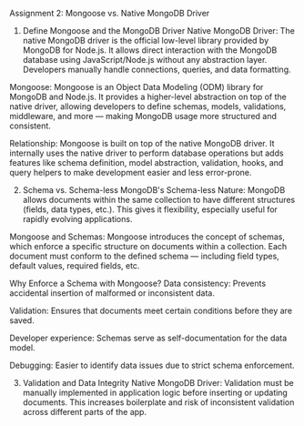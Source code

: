 Assignment 2: Mongoose vs. Native MongoDB Driver
1. Define Mongoose and the MongoDB Driver
Native MongoDB Driver:
The native MongoDB driver is the official low-level library provided by MongoDB for Node.js. It allows direct interaction with the MongoDB database using JavaScript/Node.js without any abstraction layer. Developers manually handle connections, queries, and data formatting.

Mongoose:
Mongoose is an Object Data Modeling (ODM) library for MongoDB and Node.js. It provides a higher-level abstraction on top of the native driver, allowing developers to define schemas, models, validations, middleware, and more — making MongoDB usage more structured and consistent.

Relationship:
Mongoose is built on top of the native MongoDB driver. It internally uses the native driver to perform database operations but adds features like schema definition, model abstraction, validation, hooks, and query helpers to make development easier and less error-prone.

2. Schema vs. Schema-less
MongoDB's Schema-less Nature:
MongoDB allows documents within the same collection to have different structures (fields, data types, etc.). This gives it flexibility, especially useful for rapidly evolving applications.

Mongoose and Schemas:
Mongoose introduces the concept of schemas, which enforce a specific structure on documents within a collection. Each document must conform to the defined schema — including field types, default values, required fields, etc.

Why Enforce a Schema with Mongoose?
Data consistency: Prevents accidental insertion of malformed or inconsistent data.

Validation: Ensures that documents meet certain conditions before they are saved.

Developer experience: Schemas serve as self-documentation for the data model.

Debugging: Easier to identify data issues due to strict schema enforcement.

3. Validation and Data Integrity
Native MongoDB Driver:
Validation must be manually implemented in application logic before inserting or updating documents. This increases boilerplate and risk of inconsistent validation across different parts of the app.